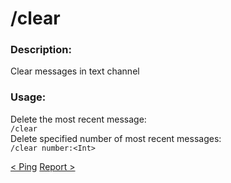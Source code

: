 # /clear

### Description:
Clear messages in text channel<br>

### Usage:
Delete the most recent message:<br>
`/clear`<br>
Delete specified number of most recent messages:<br>
`/clear number:<Int>`<br>

<a class="button prev" href="./#/commands/utilitycommands/ping" role="button">< Ping</a>
<a class="button next" href="./#/commands/utilitycommands/report" role="button">Report ></a>